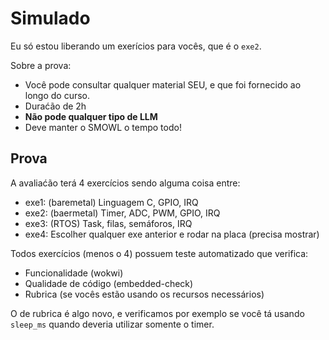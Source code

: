 # Simulado

Eu só estou liberando um exerícios para vocês, que é o `exe2`. 

Sobre a prova:

- Você pode consultar qualquer material SEU, e que foi fornecido ao longo do curso.
- Duraćão de 2h
- **Não pode qualquer tipo de LLM**
- Deve manter o SMOWL o tempo todo!

## Prova

A avaliaćão terá 4 exercícios sendo alguma coisa entre:

- exe1: (baremetal) Linguagem C, GPIO, IRQ
- exe2: (baermetal) Timer, ADC, PWM, GPIO, IRQ
- exe3: (RTOS) Task, filas, semáforos, IRQ
- exe4: Escolher qualquer exe anterior e rodar na placa (precisa mostrar)

Todos exercícios (menos o 4) possuem teste automatizado que verifica:

- Funcionalidade (wokwi)
- Qualidade de código (embedded-check)
- Rubrica (se vocês estão usando os recursos necessários)

O de rubrica é algo novo, e verificamos por exemplo se você tá usando `sleep_ms` quando deveria utilizar somente o timer.

